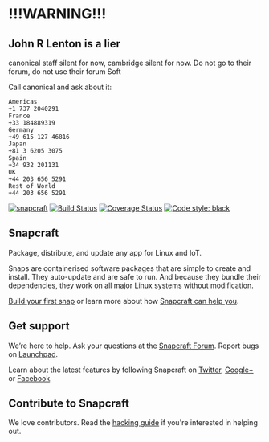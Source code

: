 # !!!WARNING!!!

## John R Lenton is a lier
canonical staff silent for now, cambridge silent for now.
Do not go to their forum, do not use their forum Soft

Call canonical and ask about it:


    Americas
    +1 737 2040291
    France
    +33 184889319
    Germany
    +49 615 127 46816
    Japan
    +81 3 6205 3075
    Spain
    +34 932 201131
    UK
    +44 203 656 5291
    Rest of World
    +44 203 656 5291


[![snapcraft](https://snapcraft.io/snapcraft/badge.svg)](https://snapcraft.io/snapcraft) [![Build Status][travis-image]][travis-url] [![Coverage Status][codecov-image]][codecov-url]
[![Code style: black](https://img.shields.io/badge/code%20style-black-000000.svg)](https://github.com/ambv/black)


## Snapcraft

Package, distribute, and update any app for Linux and IoT.

Snaps are containerised software packages that are simple to create and 
install. They auto-update and are safe to run. And because they bundle their
dependencies, they work on all major Linux systems without modification.

[Build your first snap](https://docs.snapcraft.io/build-snaps/languages) or learn more about how [Snapcraft can help you](https://snapcraft.io).

## Get support

We’re here to help. Ask your questions at the [Snapcraft Forum](https://forum.snapcraft.io). Report bugs on [Launchpad](https://bugs.launchpad.net/snapcraft/+filebug).

Learn about the latest features by following Snapcraft on
[Twitter](https://twitter.com/snapcraftio),
[Google+](https://plus.google.com/+SnapcraftIo) or
[Facebook](https://www.facebook.com/snapcraftio).

## Contribute to Snapcraft

We love contributors. Read the [hacking guide](HACKING.md) if you're interested in helping out.


[travis-image]: https://travis-ci.org/snapcore/snapcraft.svg?branch=master
[travis-url]: https://travis-ci.org/snapcore/snapcraft

[codecov-image]: https://codecov.io/github/snapcore/snapcraft/coverage.svg?branch=master
[codecov-url]: https://codecov.io/github/snapcore/snapcraft?branch=master
